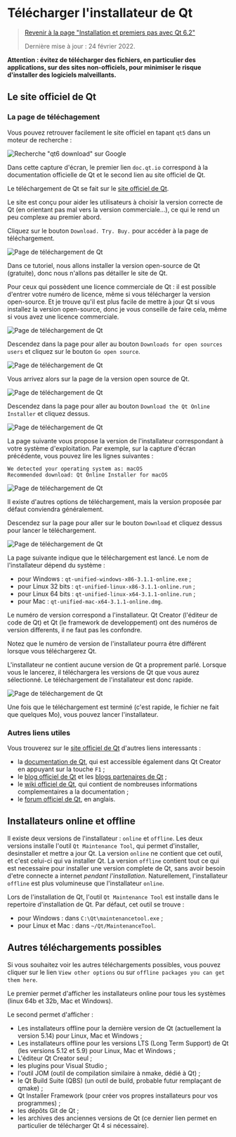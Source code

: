 
# Télécharger l'installateur de Qt

> [Revenir à la page "Installation et premiers pas avec Qt 6.2"](README.md)
> 
> Dernière mise à jour : 24 février 2022.

**Attention : évitez de télécharger des fichiers, en particulier des applications, sur des sites non-officiels, 
pour minimiser le risque d'installer des logiciels malveillants.**

## Le site officiel de Qt

### La page de téléchagement 

Vous pouvez retrouver facilement le site officiel en tapant `qt5` dans un moteur de recherche :

![Recherche "qt6 download" sur Google](images/google-qt6.png)

Dans cette capture d'écran, le premier lien `doc.qt.io` correspond à la documentation officielle de Qt
et le second lien au site officiel de Qt.

Le téléchargement de Qt se fait sur le [site officiel de Qt](http://www.qt.io/).

Le site est conçu pour aider
les utilisateurs à choisir la version correcte de Qt (en orientant pas mal vers la version commerciale...), 
ce qui le rend un peu complexe au premier abord.

Cliquez sur le bouton `Download. Try. Buy.` pour accéder à la page de téléchargement.

![Page de téléchargement de Qt](images/download_01.png)

Dans ce tutoriel, nous allons installer la version
open-source de Qt (gratuite), donc nous n'allons pas détailler le site de Qt.

Pour ceux qui possèdent une licence commerciale de Qt : il est possible d'entrer votre numéro de licence, 
même si vous télécharger la version open-source. Et je trouve qu'il est plus facile de mettre à jour Qt si
vous installez la version open-source, donc je vous conseille de faire cela, même si vous avez une licence commerciale.

![Page de téléchargement de Qt](images/download_02.png)

Descendez dans la page pour aller au bouton `Downloads for open sources users` et cliquez sur le bouton 
`Go open source`.

![Page de téléchargement de Qt](images/download_03.png)

Vous arrivez alors sur la page de la version open source de Qt.

![Page de téléchargement de Qt](images/download_04.png)

Descendez dans la page pour aller au bouton `Download the Qt Online Installer` et cliquez dessus.

![Page de téléchargement de Qt](images/download_05.png)

La page suivante vous propose la version de l'installateur correspondant à votre système d'exploitation.
Par exemple, sur la capture d'écran précédente, vous pouvez lire les lignes suivantes :

```
We detected your operating system as: macOS
Recommended download: Qt Online Installer for macOS
```

![Page de téléchargement de Qt](images/download_06.png)

Il existe d'autres options de téléchargement, mais la version proposée par défaut conviendra généralement.

Descendez sur la page pour aller sur le bouton `Download` et cliquez dessus pour lancer le téléchargement.

![Page de téléchargement de Qt](images/download_07.png)

La page suivante indique que le téléchargement est lancé. Le nom de l'installateur dépend du système :

- pour Windows : `qt-unified-windows-x86-3.1.1-online.exe` ;
- pour Linux 32 bits : `qt-unified-linux-x86-3.1.1-online.run` ;
- pour Linux 64 bits : `qt-unified-linux-x64-3.1.1-online.run` ;
- pour Mac : `qt-unified-mac-x64-3.1.1-online.dmg`.

Le numéro de version correspond a l'installateur. Qt Creator (l'éditeur de code
de Qt) et Qt (le framework de developpement) ont des numéros de version differents, 
il ne faut pas les confondre.

Notez que le numéro de version de l'installateur pourra être différent lorsque vous téléchargerez
Qt.

L'installateur ne contient aucune version de Qt a proprement parlé. Lorsque vous le lancerez, il téléchargera les versions
de Qt que vous aurez sélectionné. Le téléchargement de l'installateur est donc rapide.

![Page de téléchargement de Qt](images/download_08.png)

Une fois que le téléchargement est terminé (c'est rapide, le fichier ne fait que quelques Mo), vous pouvez 
lancer l'installateur.

### Autres liens utiles

Vous trouverez sur le [site officiel de Qt](http://www.qt.io/) d'autres liens interessants :

- la [documentation de Qt](http://doc.qt.io/), qui est accessible également dans Qt Creator en appuyant sur 
la touche `F1` ;
- le [blog officiel de Qt](http://blog.qt.io/dev/) et les [blogs partenaires de Qt](http://planet.qt.io/) ;
- le [wiki officiel de Qt](http://wiki.qt.io/Main), qui contient de nombreuses informations complementaires a la documentation ;
- le [forum officiel de Qt](https://forum.qt.io/), en anglais.

## Installateurs online et offline

Il existe deux versions de l'installateur : `online` et `offline`. Les deux versions installe l'outil
`Qt Maintenance Tool`, qui permet d'installer, desinstaller et mettre a jour Qt. La version `online` ne
contient que cet outil, et c'est celui-ci qui va installer Qt. La version `offline` contient tout
ce qui est necessaire pour installer une version complete de Qt, sans avoir besoin d'etre connecte
a internet _pendant l'installation_. Naturellement, l'installateur `offline` est plus volumineuse que 
l'installateur `online`.

Lors de l'installation de Qt, l'outil `Qt Maintenance Tool` est installe dans le repertoire d'installation de Qt. 
Par défaut, cet outil se trouve :

- pour Windows : dans `C:\Qt\maintenancetool.exe` ;
- pour Linux et Mac : dans `~/Qt/MaintenanceTool`.

## Autres téléchargements possibles

Si vous souhaitez voir les autres téléchargements possibles, vous pouvez cliquer sur le lien `View other options` 
ou sur `offline packages you can get them here`.

Le premier permet d'afficher les installateurs online pour tous les systèmes (linux 64b et 32b, Mac et Windows).

Le second permet d'afficher :

- Les installateurs offline pour la dernière version de Qt (actuellement la version 5.14) pour Linux, Mac et Windows ;
- Les installateurs offline pour les versions LTS (Long Term Support) de Qt (les versions 5.12 et 5.9) pour Linux, Mac et Windows ;
- L'éditeur Qt Creator seul ;
- les plugins pour Visual Studio ;
- l'outil JOM (outil de compilation similaire à nmake, dédié à Qt) ;
- le Qt Build Suite (QBS) (un outil de build, probable futur remplaçant de qmake) ;
- Qt Installer Framework (pour créer vos propres installateurs pour vos programmes) ;
- les dépôts Git de Qt ;
- les archives des anciennes versions de Qt (ce dernier lien permet en particulier de télécharger Qt 4 si nécessaire).
